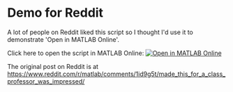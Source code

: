 # Demo for Reddit
A lot of people on Reddit liked this script so I thought I'd use it to demonstrate 'Open in MATLAB Online'.

Click here to open the script in MATLAB Online: [![Open in MATLAB Online](https://www.mathworks.com/images/responsive/global/open-in-matlab-online.svg)](https://matlab.mathworks.com/open/github/v1?repo=mikecroucher/RedditDemo&file=redditDemo.mlx)

The original post on Reddit is at https://www.reddit.com/r/matlab/comments/1id9g5t/made_this_for_a_class_professor_was_impressed/ 
